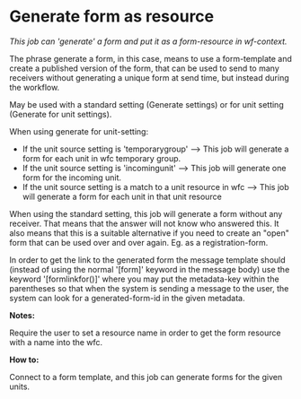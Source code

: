 # Generate form as resource #

*This job can 'generate' a form and put it as a form-resource in wf-context.*

The phrase generate a form, in this case, means to use a form-template and create a published version of the form, that can be used to send to many receivers without generating a unique form at send time, but instead during the workflow.

May be used with a standard setting (Generate settings) or for unit setting (Generate for unit settings).  

When using generate for unit-setting:

* If the unit source setting is 'temporarygroup' --> This job will generate a form for each unit in wfc temporary group. 
* If the unit source setting is 'incomingunit' --> This job will generate one form for the incoming unit.
* If the unit source setting is a match to a unit resource in wfc --> This job will generate a form for each unit in that unit resource
 

When using the standard setting, this job will generate a form without any receiver. That means that the answer will not know who answered this. It also means that this is a suitable alternative if you need to create an "open" form that can be used over and over again. Eg. as a registration-form.

In order to get the link to the generated form the message template should (instead of using the normal '[form]' keyword in the message body) use the keyword '[formlinkfor()]' where you may put the metadata-key within the parentheses so that when the system is sending a message to the user, the system can look for a generated-form-id in the given metadata. 


**Notes:**

Require the user to set a resource name in order to get the form resource with a name into the wfc.  


**How to:**

Connect to a form template, and this job can generate forms for the given units.  
